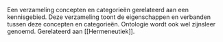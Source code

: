 Een verzameling concepten en categorieën gerelateerd aan een kennisgebied. Deze verzameling toont de eigenschappen en verbanden tussen deze concepten en categorieën.
Ontologie wordt ook wel zijnsleer genoemd.
Gerelateerd aan [[Hermeneutiek]].